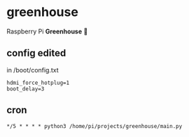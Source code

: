 # greenhouse

Raspberry Pi **Greenhouse** 🍁

## config edited

in /boot/config.txt

```
hdmi_force_hotplug=1
boot_delay=3
```

## cron

```
*/5 * * * * python3 /home/pi/projects/greenhouse/main.py
```
